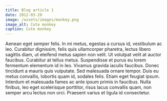 ```yaml
---
title: Blog article 1
date: 2012-03-20
image: /assets/images/monkey.png
image_alt: Cute monkey
caption: Cute monkey
---
```


Aenean eget semper felis. In mi metus, egestas a cursus id, vestibulum ac leo. Curabitur dignissim, felis quis ullamcorper pharetra, lectus libero sagittis diam, ut eleifend metus sapien non velit. Ut volutpat velit at auctor faucibus. Curabitur at tellus metus. Suspendisse et purus eu lorem fermentum elementum id in leo. Vivamus gravida iaculis faucibus. Donec tincidunt a mauris quis vulputate. Sed malesuada ornare tempor. Duis eu metus convallis, lobortis quam id, sodales felis. Etiam eget feugiat ipsum. Interdum et malesuada fames ac ante ipsum primis in faucibus. Nulla finibus, leo eget scelerisque porttitor, risus lacus convallis quam, non semper arcu lectus non orci. Praesent varius et ligula id consectetur.
